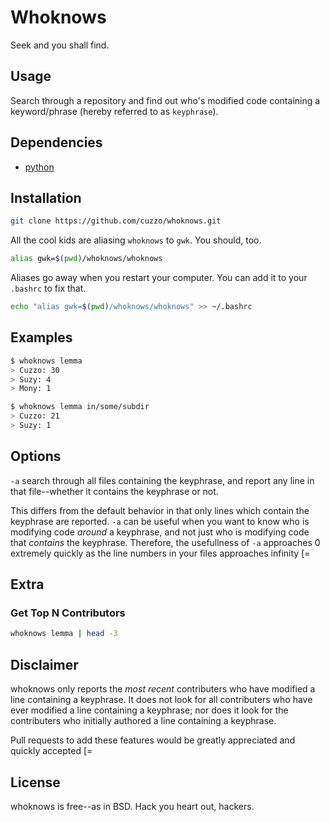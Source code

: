 # Whoknows

Seek and you shall find.

## Usage

Search through a repository and find out who's modified code containing a keyword/phrase (hereby referred to as `keyphrase`).

## Dependencies

* [python](https://www.python.org)

## Installation

```bash
git clone https://github.com/cuzzo/whoknows.git
```

All the cool kids are aliasing `whoknows` to `gwk`. You should, too.

```bash
alias gwk=$(pwd)/whoknows/whoknows
```

Aliases go away when you restart your computer. You can add it to your `.bashrc` to fix that.

```bash
echo "alias gwk=$(pwd)/whoknows/whoknows" >> ~/.bashrc
```

## Examples

```bash
$ whoknows lemma
> Cuzzo: 30
> Suzy: 4
> Mony: 1
```

```bash
$ whoknows lemma in/some/subdir
> Cuzzo: 21
> Suzy: 1
```

## Options

`-a` search through all files containing the keyphrase, and report any line in that file--whether it contains the keyphrase or not.

This differs from the default behavior in that only lines which contain the keyphrase are reported. `-a` can be useful when you want to know who is modifying code *around* a keyphrase, and not just who is modifying code that *contains* the keyphrase. Therefore, the usefullness of `-a` approaches 0 extremely quickly as the line numbers in your files approaches infinity [=

## Extra

### Get Top N Contributors
```bash
whoknows lemma | head -3
```

## Disclaimer

whoknows only reports the *most recent* contributers who have modified a line containing a keyphrase. It does not look for all contributers who have ever modified a line containing a keyphrase; nor does it look for the contributers who initially authored a line containing a keyphrase.

Pull requests to add these features would be greatly appreciated and quickly accepted [=

## License

whoknows is free--as in BSD. Hack you heart out, hackers.
